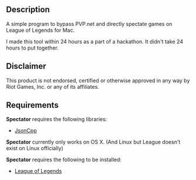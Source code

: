 ## Description
A simple program to bypass PVP.net and directly spectate games on League of Legends for Mac.

I made this tool within 24 hours as a part of a hackathon. It didn't take 24 hours to put together. 

## Disclaimer
This product is not endorsed, certified or otherwise approved in any way by Riot Games, Inc. or any of its affiliates.

## Requirements

**Spectator** requires the following libraries:
- [JsonCpp](https://github.com/open-source-parsers/jsoncpp)


**Spectator** currently only works on OS X. (And Linux but League doesn't exist on Linux officially)

**Spectator** requires the following to be installed:
- [League of Legends](https://signup.na.leagueoflegends.com/en/signup/redownload)

